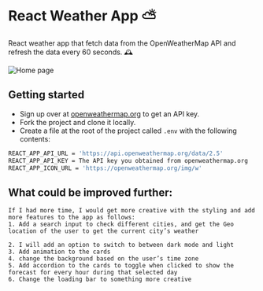 # React Weather App ⛅️ 

React weather app that fetch data from the OpenWeatherMap API and refresh the data every 60 seconds. 🕰 

![Home page](https://github.com/aymanxdev/weather-app/tree/master/app_screenshot.png)

## Getting started

- Sign up over at [openweathermap.org](https://openweathermap.org/appid) to get an API key.
- Fork the project and clone it locally.
- Create a file at the root of the project called `.env` with the following contents:

```sh
REACT_APP_API_URL = 'https://api.openweathermap.org/data/2.5'
REACT_APP_API_KEY = The API key you obtained from openweathermap.org
REACT_APP_ICON_URL = 'https://openweathermap.org/img/w'
```

## What could be improved further:
```
If I had more time, I would get more creative with the styling and add more features to the app as follows:
1. Add a search input to check different cities, and get the Geo location of the user to get the current city’s weather

2. I will add an option to switch to between dark mode and light
3. Add animation to the cards
4. change the background based on the user’s time zone
5. Add accordion to the cards to toggle when clicked to show the forecast for every hour during that selected day
6. Change the loading bar to something more creative


```
